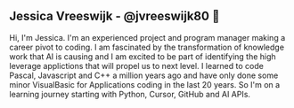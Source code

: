 ## Jessica Vreeswijk - @jvreeswijk80 👋

Hi, I'm Jessica. I'm an experienced project and program manager making a career pivot to coding. I am fascinated by the transformation of knowledge work that AI is causing and I am excited to be part of identifying the high leverage applictions that will propel us to next level. I learned to code Pascal, Javascript and C++ a million years ago and have only done some minor VisualBasic for Applications coding in the last 20 years. So I'm on a learning journey starting with Python, Cursor, GitHub and AI APIs.

<!--
**jvreeswijk80/jvreeswijk80** is a ✨ _special_ ✨ repository because its `README.md` (this file) appears on your GitHub profile.

Here are some ideas to get you started:

- 🔭 I’m currently working on ...
- 🌱 I’m currently learning Python, GitHub
- 👯 I’m looking to collaborate on ...
- 🤔 I’m looking for help with ...
- 💬 Ask me about ...
- 📫 How to reach me: ...
- 😄 Pronouns: ...
- ⚡ Fun fact: ...
-->
